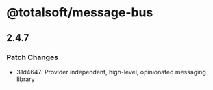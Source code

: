 # @totalsoft/message-bus

## 2.4.7

### Patch Changes

- 31d4647: Provider independent, high-level, opinionated messaging library
